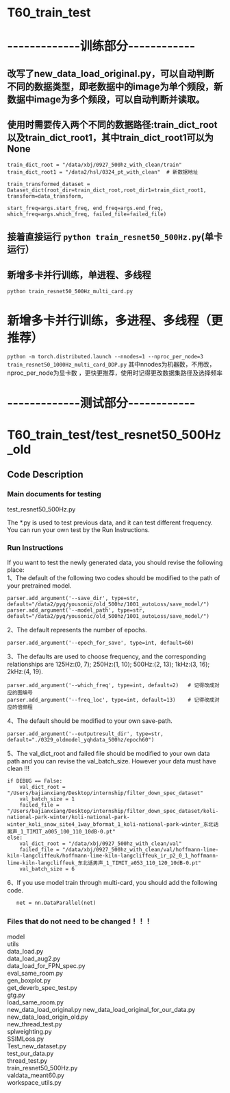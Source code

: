 # T60_train_test
# -------------训练部分------------
## 改写了new_data_load_original.py，可以自动判断不同的数据类型，即老数据中的image为单个频段，新数据中image为多个频段，可以自动判断并读取。
## 使用时需要传入两个不同的数据路径:train_dict_root以及train_dict_root1，其中train_dict_root1可以为None
```
train_dict_root = "/data/xbj/0927_500hz_with_clean/train"
train_dict_root1 = "/data2/hsl/0324_pt_with_clean"  # 新数据地址
```
```
train_transformed_dataset = Dataset_dict(root_dir=train_dict_root,root_dir1=train_dict_root1, transform=data_transform,
                                             start_freq=args.start_freq, end_freq=args.end_freq, which_freq=args.which_freq, failed_file=failed_file)

```
## 接着直接运行 `python train_resnet50_500Hz.py`(单卡运行）
## 新增多卡并行训练，单进程、多线程
`python train_resnet50_500Hz_multi_card.py` 
# 新增多卡并行训练，多进程、多线程（更推荐）
`python -m torch.distributed.launch --nnodes=1 --nproc_per_node=3 train_resnet50_1000Hz_multi_card_DDP.py`
其中nnodes为机器数，不用改，nproc_per_node为显卡数
，更快更推荐，使用时记得更改数据集路径及选择频率

# -------------测试部分------------
# T60_train_test/test_resnet50_500Hz_old  
## Code Description  
### Main documents for testing  
test_resnet50_500Hz.py  
  
  The *.py is used to test previous data, and it can test different frequency. You can run your own test by the Run Instructions.
  
### Run Instructions   
If you want to test the newly generated data, you should revise the following place:  
  1、The default of the following two codes should be modified to the path of your pretrained model.

    parser.add_argument('--save_dir', type=str, default="/data2/pyq/yousonic/old_500hz/1001_autoLoss/save_model/")  
    parser.add_argument('--model_path', type=str, default="/data2/pyq/yousonic/old_500hz/1001_autoLoss/save_model/")  
  
  2、The default represents the number of epochs.  
  
    parser.add_argument('--epoch_for_save', type=int, default=60)  
    
  3、The defaults are used to choose frequency, and the corresponding relationships are  125Hz:(0, 7); 250Hz:(1, 10); 500Hz:(2, 13); 1kHz:(3, 16); 2kHz:(4, 19).  
  
    parser.add_argument('--which_freq', type=int, default=2)   # 记得改成对应的图编号
    parser.add_argument('--freq_loc', type=int, default=13)    # 记得改成对应的倍频程
    
   4、The default should be modified to your own save-path.  
   
    parser.add_argument('--outputresult_dir', type=str, default="./0329_oldmodel_yqhdata_500hz/epoch60")  
    
   5、The val_dict_root and failed file should be modified to your own data path and you can revise the val_batch_size. However your data must have clean !!!
   
    if DEBUG == False:
        val_dict_root = "/Users/bajianxiang/Desktop/internship/filter_down_spec_dataset"
        val_batch_size = 1
        failed_file = "/Users/bajianxiang/Desktop/internship/filter_down_spec_dataset/koli-national-park-winter/koli-national-park-winter_koli_snow_site4_1way_bformat_1_koli-national-park-winter_东北话男声_1_TIMIT_a005_100_110_10dB-0.pt"
    else:
        val_dict_root = "/data/xbj/0927_500hz_with_clean/val"
        failed_file = "/data/xbj/0927_500hz_with_clean/val/hoffmann-lime-kiln-langcliffeuk/hoffmann-lime-kiln-langcliffeuk_ir_p2_0_1_hoffmann-lime-kiln-langcliffeuk_东北话男声_1_TIMIT_a053_110_120_10dB-0.pt"
        val_batch_size = 6  
   
   6、If you use model train through multi-card, you should add the following code.
   
       net = nn.DataParallel(net)
   
### Files that do not need to be changed！！！
model  
utils  
data_load.py  
data_load_aug2.py  
data_load_for_FPN_spec.py  
eval_same_room.py  
gen_boxplot.py  
get_deverb_spec_test.py  
gtg.py  
load_same_room.py  
new_data_load_original.py
new_data_load_original_for_our_data.py  
new_data_load_origin_old.py  
new_thread_test.py  
splweighting.py  
SSIMLoss.py  
Test_new_dataset.py  
test_our_data.py  
thread_test.py  
train_resnet50_500Hz.py  
valdata_meant60.py  
workspace_utils.py  
